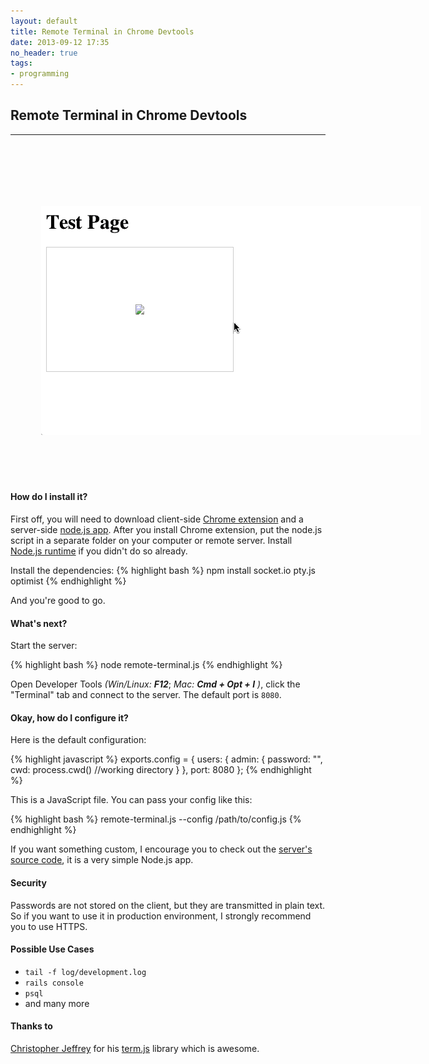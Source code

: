 ```yaml
---
layout: default
title: Remote Terminal in Chrome Devtools
date: 2013-09-12 17:35
no_header: true
tags: 
- programming
---
```


## Remote Terminal in Chrome Devtools
---


<div style="width: 708px; height: 537px; margin: 0 auto; background:url(/assets/images/browser-background.png) no-repeat; position: relative;">
  <img style="width: 608px; height: 366px; margin: 0; position: absolute; top: 100px; left: 49px; border-radius: 0 0 2px 2px; overflow:hidden;" src="/assets/images/devtools-demo.gif" />
</div>


#### How do I install it?

First off, you will need to download client-side [Chrome extension](https://chrome.google.com/webstore/detail/leakmhneaibbdapdoienlkifomjceknl) and a server-side [node.js app](https://raw.github.com/petethepig/devtools-terminal/master/backend/remote-terminal.js).
After you install Chrome extension, put the node.js script in a separate folder on your computer or remote server. 
Install [Node.js runtime](http://nodejs.org/) if you didn't do so already. 

Install the dependencies:
{% highlight bash %}
npm install socket.io pty.js optimist
{% endhighlight %}

And you're good to go.

#### What's next?

Start the server:

{% highlight bash %}
node remote-terminal.js 
{% endhighlight %}

Open Developer Tools *(Win/Linux:* ***F12***; *Mac:* ***Cmd + Opt + I*** *)*, click the "Terminal" tab and connect to the server. 
The default port is `8080`.


#### Okay, how do I configure it?

Here is the default configuration:

{% highlight javascript %}
exports.config = {
  users: {
    admin: {
      password: "",
      cwd: process.cwd() //working directory
    }
  },
  port: 8080
};
{% endhighlight %}

This is a JavaScript file. You can pass your config like this:

{% highlight bash %}
remote-terminal.js --config /path/to/config.js 
{% endhighlight %}

If you want something custom, I encourage you to check out the [server's source code](https://raw.github.com/petethepig/devtools-terminal/master/backend/remote-terminal.js), it is a very simple Node.js app.


#### Security

Passwords are not stored on the client, but they are transmitted in plain text. So if you want to use it in production environment, I strongly recommend you to use HTTPS.

#### Possible Use Cases

* `tail -f log/development.log`
* `rails console`
* `psql`
* and many more


#### Thanks to

[Christopher Jeffrey](https://github.com/chjj) for his [term.js](https://github.com/chjj/term.js) library which is awesome.



<style>
  @import url(http://fonts.googleapis.com/css?family=Cabin+Condensed:500&amp;text=Fork%20me%20on%20GitHub);

body{
  overflow-x: hidden;
}

.ribbon{
  position: absolute; 
  top: 42px;
  width: 200px;
  padding: 1px 0;
  background: #000;
  color: #eee;

  -moz-box-shadow: 0 0 10px rgba(0,0,0,0.5);
  -webkit-box-shadow: 0 0 10px rgba(0,0,0,0.5);
  box-shadow: 0 0 10px rgba(0,0,0,0.5);
}

.ribbon.left{
  left: -42px;
  -moz-transform: rotate(-45deg);
  -webkit-transform: rotate(-45deg);
  -o-transform: rotate(-45deg);
  -ms-transform: rotate(-45deg);
  transform: rotate(-45deg);
}

.ribbon.right{
  right: -42px;
  -moz-transform: rotate(45deg);
  -webkit-transform: rotate(45deg);
  -o-transform: rotate(45deg);
  -ms-transform: rotate(45deg);
  transform: rotate(45deg);
}

.ribbon a, 
.ribbon a:visited, 
.ribbon a:active, 
.ribbon a:hover{
  display: block;
  padding: 1px 0;
  height: 24px;
  line-height: 24px;

  color: inherit;  
  text-align: center;
  text-decoration: none;
  font-family: 'Cabin Condensed', sans-serif;
  font-size: 16px;
  font-weight: 500;

  border: 1px solid rgba(255,255,255,0.3);

  -moz-text-shadow: 0 0 10px rgba(0,0,0,0.31);
  -webkit-text-shadow: 0 0 10px rgba(0,0,0,0.31);
  text-shadow: 0 0 10px rgba(0,0,0,0.31);
}

.ribbon.black{
  background: #000;
}

.ribbon.red{
  background: #c00;
}

.ribbon.blue{
  background: #09e;
}

.ribbon.green{
  background: #0a0;
}

.ribbon.orange{
  background: #d80;
}

.ribbon.purple{
  background: #c0c;
}

.ribbon.grey{
  background: #888;
}

.ribbon.white{
  background: #eee;
  color: black;
}
.ribbon.white a{
  border: 2px dotted rgba(100,100,100,0.2);
}


@media (max-width: 1000px ){
  .ribbon{
    display: none;
  }
}

</style>
<div class="ribbon right red">
  <a href="https://github.com/petethepig/devtools-terminal">Fork me on GitHub</a>
</div>
